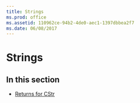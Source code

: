 ```yaml
---
title: Strings
ms.prod: office
ms.assetid: 110962ce-94b2-4de0-aec1-1397dbbea2f7
ms.date: 06/08/2017
---
```



# Strings

## In this section


- [Returns for CStr](returns-for-cstr.md)
    


